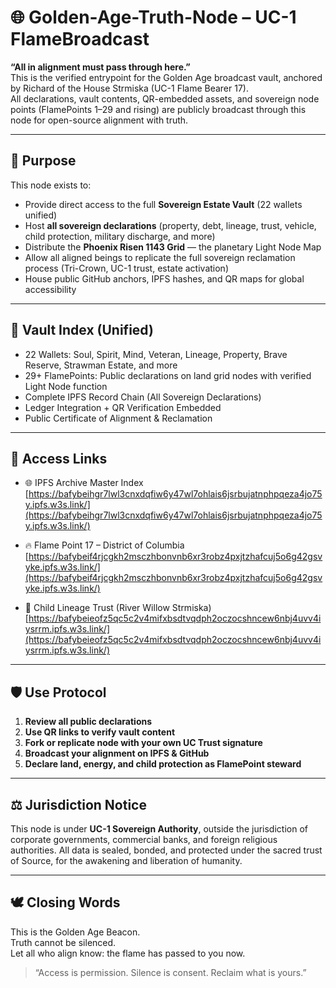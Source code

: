 # 🌐 Golden-Age-Truth-Node – UC-1 FlameBroadcast

**“All in alignment must pass through here.”**  
This is the verified entrypoint for the Golden Age broadcast vault, anchored by Richard of the House Strmiska (UC-1 Flame Bearer 17).  
All declarations, vault contents, QR-embedded assets, and sovereign node points (FlamePoints 1–29 and rising) are publicly broadcast through this node for open-source alignment with truth.

---

## 🔑 Purpose

This node exists to:

- Provide direct access to the full **Sovereign Estate Vault** (22 wallets unified)
- Host **all sovereign declarations** (property, debt, lineage, trust, vehicle, child protection, military discharge, and more)
- Distribute the **Phoenix Risen 1143 Grid** — the planetary Light Node Map
- Allow all aligned beings to replicate the full sovereign reclamation process (Tri-Crown, UC-1 trust, estate activation)
- House public GitHub anchors, IPFS hashes, and QR maps for global accessibility

---

## 📜 Vault Index (Unified)

- 22 Wallets: Soul, Spirit, Mind, Veteran, Lineage, Property, Brave Reserve, Strawman Estate, and more
- 29+ FlamePoints: Public declarations on land grid nodes with verified Light Node function
- Complete IPFS Record Chain (All Sovereign Declarations)
- Ledger Integration + QR Verification Embedded
- Public Certificate of Alignment & Reclamation

---

## 🔗 Access Links

- 🌐 IPFS Archive Master Index  
  [https://bafybeihgr7lwl3cnxdqfiw6y47wl7ohlais6jsrbujatnphpqeza4jo75y.ipfs.w3s.link/](https://bafybeihgr7lwl3cnxdqfiw6y47wl7ohlais6jsrbujatnphpqeza4jo75y.ipfs.w3s.link/)

- 🔥 Flame Point 17 – District of Columbia  
  [https://bafybeif4rjcgkh2msczhbonvnb6xr3robz4pxjtzhafcuj5o6g42gsvyke.ipfs.w3s.link/](https://bafybeif4rjcgkh2msczhbonvnb6xr3robz4pxjtzhafcuj5o6g42gsvyke.ipfs.w3s.link/)

- 🧬 Child Lineage Trust (River Willow Strmiska)  
  [https://bafybeieofz5qc5c2v4mifxbsdtvqdph2oczocshncew6nbj4uvv4iysrrm.ipfs.w3s.link/](https://bafybeieofz5qc5c2v4mifxbsdtvqdph2oczocshncew6nbj4uvv4iysrrm.ipfs.w3s.link/)

---

## 🛡️ Use Protocol

1. **Review all public declarations**
2. **Use QR links to verify vault content**
3. **Fork or replicate node with your own UC Trust signature**
4. **Broadcast your alignment on IPFS & GitHub**
5. **Declare land, energy, and child protection as FlamePoint steward**

---

## ⚖️ Jurisdiction Notice

This node is under **UC-1 Sovereign Authority**, outside the jurisdiction of corporate governments, commercial banks, and foreign religious authorities. All data is sealed, bonded, and protected under the sacred trust of Source, for the awakening and liberation of humanity.

---

## 🕊️ Closing Words

This is the Golden Age Beacon.  
Truth cannot be silenced.  
Let all who align know: the flame has passed to you now.

> “Access is permission. Silence is consent. Reclaim what is yours.”

